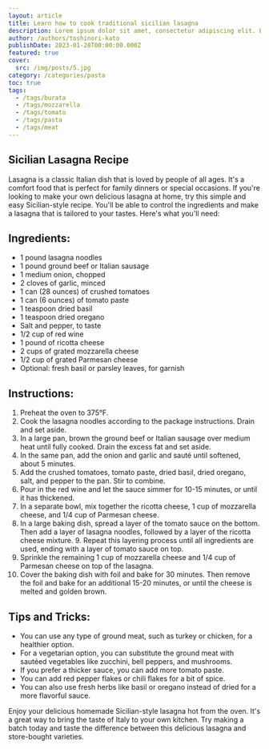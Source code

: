 ```yaml
---
layout: article
title: Learn how to cook traditional sicilian lasagna
description: Lorem ipsum dolor sit amet, consectetur adipiscing elit. Et nemo nimium beatus est; Idemne, quod iucunde? Duo Reges constructio interrete. At iamdecimum annum in spelunca iacet.
author: /authors/toshinori-kato
publishDate: 2023-01-28T00:00:00.000Z
featured: true
cover:
  src: /img/posts/5.jpg
category: /categories/pasta
toc: true
tags:
  - /tags/burata
  - /tags/mozzarella
  - /tags/tomato
  - /tags/pasta
  - /tags/meat
---
```


## Sicilian Lasagna Recipe

Lasagna is a classic Italian dish that is loved by people of all ages. It's a comfort food that is perfect for family dinners or special occasions. If you're looking to make your own delicious lasagna at home, try this simple and easy Sicilian-style recipe. You'll be able to control the ingredients and make a lasagna that is tailored to your tastes. Here's what you'll need:

## Ingredients:

* 1 pound lasagna noodles
* 1 pound ground beef or Italian sausage
* 1 medium onion, chopped
* 2 cloves of garlic, minced
* 1 can (28 ounces) of crushed tomatoes
* 1 can (6 ounces) of tomato paste
* 1 teaspoon dried basil
* 1 teaspoon dried oregano
* Salt and pepper, to taste
* 1/2 cup of red wine
* 1 pound of ricotta cheese
* 2 cups of grated mozzarella cheese
* 1/2 cup of grated Parmesan cheese
* Optional: fresh basil or parsley leaves, for garnish

## Instructions:

1. Preheat the oven to 375°F.
2. Cook the lasagna noodles according to the package instructions. Drain and set aside.
3. In a large pan, brown the ground beef or Italian sausage over medium heat until fully cooked. Drain the excess fat and set aside.
4. In the same pan, add the onion and garlic and sauté until softened, about 5 minutes.
5. Add the crushed tomatoes, tomato paste, dried basil, dried oregano, salt, and pepper to the pan. Stir to combine.
6. Pour in the red wine and let the sauce simmer for 10-15 minutes, or until it has thickened.
7. In a separate bowl, mix together the ricotta cheese, 1 cup of mozzarella cheese, and 1/4 cup of Parmesan cheese.
8. In a large baking dish, spread a layer of the tomato sauce on the bottom. Then add a layer of lasagna noodles, followed by a layer of the ricotta cheese mixture. 9. Repeat this layering process until all ingredients are used, ending with a layer of tomato sauce on top.
10. Sprinkle the remaining 1 cup of mozzarella cheese and 1/4 cup of Parmesan cheese on top of the lasagna.
11. Cover the baking dish with foil and bake for 30 minutes. Then remove the foil and bake for an additional 15-20 minutes, or until the cheese is melted and golden brown.

## Tips and Tricks:

* You can use any type of ground meat, such as turkey or chicken, for a healthier option.
* For a vegetarian option, you can substitute the ground meat with sautéed vegetables like zucchini, bell peppers, and mushrooms.
* If you prefer a thicker sauce, you can add more tomato paste.
* You can add red pepper flakes or chili flakes for a bit of spice.
* You can also use fresh herbs like basil or oregano instead of dried for a more flavorful sauce.

Enjoy your delicious homemade Sicilian-style lasagna hot from the oven. It's a great way to bring the taste of Italy to your own kitchen. Try making a batch today and taste the difference between this delicious lasagna and store-bought varieties.